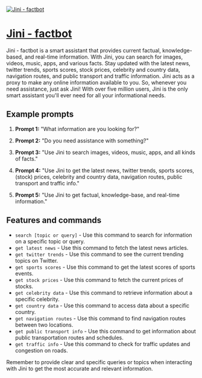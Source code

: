 [![Jini - factbot](https://files.oaiusercontent.com/file-HekqBv1EKfAxxkwZcWleNcGZ?se=2123-10-21T11%3A14%3A51Z&sp=r&sv=2021-08-06&sr=b&rscc=max-age%3D31536000%2C%20immutable&rscd=attachment%3B%20filename%3Djini-4005-bordered.webp&sig=gxJfyR8vD5lzJrKmaXjkLO1sAYgthdnjUbeAov9jUpQ%3D)](https://chat.openai.com/g/g-mmsFgX3BA-jini-factbot)

# [Jini - factbot](https://chat.openai.com/g/g-mmsFgX3BA-jini-factbot)

Jini - factbot is a smart assistant that provides current factual, knowledge-based, and real-time information. With Jini, you can search for images, videos, music, apps, and various facts. Stay updated with the latest news, twitter trends, sports scores, stock prices, celebrity and country data, navigation routes, and public transport and traffic information. Jini acts as a proxy to make any online information available to you. So, whenever you need assistance, just ask Jini! With over five million users, Jini is the only smart assistant you'll ever need for all your informational needs.

## Example prompts

1. **Prompt 1:** "What information are you looking for?"

2. **Prompt 2:** "Do you need assistance with something?"

3. **Prompt 3:** "Use Jini to search images, videos, music, apps, and all kinds of facts."

4. **Prompt 4:** "Use Jini to get the latest news, twitter trends, sports scores, (stock) prices, celebrity and country data, navigation routes, public transport and traffic info."

5. **Prompt 5:** "Use Jini to get factual, knowledge-base, and real-time information."

## Features and commands

- `search [topic or query]` - Use this command to search for information on a specific topic or query.
- `get latest news` - Use this command to fetch the latest news articles.
- `get twitter trends` - Use this command to see the current trending topics on Twitter.
- `get sports scores` - Use this command to get the latest scores of sports events.
- `get stock prices` - Use this command to fetch the current prices of stocks.
- `get celebrity data` - Use this command to retrieve information about a specific celebrity.
- `get country data` - Use this command to access data about a specific country.
- `get navigation routes` - Use this command to find navigation routes between two locations.
- `get public transport info` - Use this command to get information about public transportation routes and schedules.
- `get traffic info` - Use this command to check for traffic updates and congestion on roads.

Remember to provide clear and specific queries or topics when interacting with Jini to get the most accurate and relevant information.